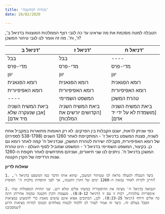 ```yaml
---
title: 'נקודות למחשבה'
date: 28/02/2020

---
```


הטבלה למטה מסכמת את מה שראינו עד כה לגבי רצף הממלכות המוצגות בדניאל ב', ז', וח'. מה זה אומר לנו לגבי טיהור המשכן?


|דניאל ב'|דניאל ז'|דניאל ח'|
|---|---|---|
|בבל|בבל |----|
|מדי-פרס|מדי-פרס|מדי-פרס|
|יוון|יוון|יוון|
|רומא הפגאנית|רומא הפגאנית|רומא הפגאנית|
|רומא האפיפיורית|רומא האפיפיורית|רומא האפיפיורית|
|----|המשפט השמיימי|טהרת המשכן|
|ביאת המשיח השניה [אבן שנעקרה שלא מיד אדם] |ביאת המשיח השניה [הקדושים יורשים את המלכות]|ביאת המשיח השניה [מושמדת לא על ידי יד אדם]|
		

כפי שניתן לראות, ישנם הקבלות בין הפרקים. לא רק האומות מתוארות במקביל אחת לשניה, סצנת המשפט בדניאל ז' - המתקיימת לאחר 1260 השנים (538-1798 לספירה) של רומא האפיפיורית, מקבילה ישירות לטהרת המשכן, שבדניאל ח' קמה לאחר רומא גם כן. בקיצור, המשפט השמיימי בדניאל ז' - המשפט שמוביל לסוף העולם - הינו טהרת המשכן בדניאל ח'. ניתנים לנו שני תיאורים, ושניהם מתרחשים לאחר תקופת ה-1260 שנות הרדיפה של הקרן הקטנה.

**שאלות לדיון**

`1.	כיצד הטבלה למעלה מראה לנו שטיהור המשכן, שהוא אותו הדבר כמו המשפט בדניאל ז', חייב לקרות לאחר נבואת ה-1260 ימים של הקרן הקטנה, אך לפני הווסדות מלכות ה' הסופית? `

`2.	הנבואה בדניאל ח' מציגה את ההיסטוריה כמשהו אלים ומלא רוע. שני החיות המסמלות שתי אימפריות עולמיות, רבות זו עם זו (דניאל 8:8-12). מעצמת הקרן הקטנה שקמה אחריהן הינה כח אלים ורודף (דניאל 8:23-25). לכן, הכתובים אפוא אינם עושים מאמץ כדי להמעיט במציאות הסבל בעולם זה. כיצד זה אמור לעזור לנו ללמוד לבטוח באלוהים ובטובו למרות מציאות הרוע שמסביבנו?`